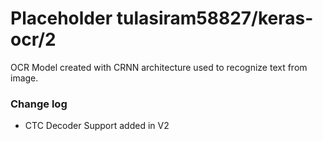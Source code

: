 # Placeholder tulasiram58827/keras-ocr/2
OCR Model created with CRNN architecture used to recognize text from image.

<!-- dataset: multiple -->
<!-- module-type: image-text-recognition -->
<!-- task: image-text-recognition -->
<!-- network-architecture: other -->
<!-- fine-tunable: false -->
<!-- license: Apache-2.0 -->

### Change log

- CTC Decoder Support added in V2
